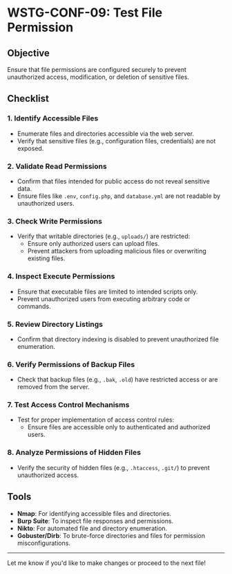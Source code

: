 # WSTG-CONF-09: Test File Permission

## Objective
Ensure that file permissions are configured securely to prevent unauthorized access, modification, or deletion of sensitive files.

## Checklist

### 1. Identify Accessible Files
- Enumerate files and directories accessible via the web server.
- Verify that sensitive files (e.g., configuration files, credentials) are not exposed.

### 2. Validate Read Permissions
- Confirm that files intended for public access do not reveal sensitive data.
- Ensure files like `.env`, `config.php`, and `database.yml` are not readable by unauthorized users.

### 3. Check Write Permissions
- Verify that writable directories (e.g., `uploads/`) are restricted:
  - Ensure only authorized users can upload files.
  - Prevent attackers from uploading malicious files or overwriting existing files.

### 4. Inspect Execute Permissions
- Ensure that executable files are limited to intended scripts only.
- Prevent unauthorized users from executing arbitrary code or commands.

### 5. Review Directory Listings
- Confirm that directory indexing is disabled to prevent unauthorized file enumeration.

### 6. Verify Permissions of Backup Files
- Check that backup files (e.g., `.bak`, `.old`) have restricted access or are removed from the server.

### 7. Test Access Control Mechanisms
- Test for proper implementation of access control rules:
  - Ensure files are accessible only to authenticated and authorized users.

### 8. Analyze Permissions of Hidden Files
- Verify the security of hidden files (e.g., `.htaccess`, `.git/`) to prevent unauthorized access.

## Tools
- **Nmap**: For identifying accessible files and directories.
- **Burp Suite**: To inspect file responses and permissions.
- **Nikto**: For automated file and directory enumeration.
- **Gobuster/Dirb**: To brute-force directories and files for permission misconfigurations.

---

Let me know if you'd like to make changes or proceed to the next file!
